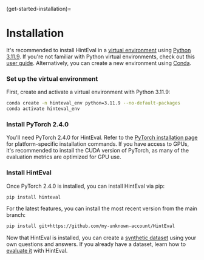 (get-started-installation)=
# Installation

It's recommended to install HintEval in a [virtual environment](https://docs.python.org/3/library/venv.html) using [Python 3.11.9](https://www.python.org/downloads/release/python-3119/). If you're not familiar with Python virtual environments, check out this [user guide](https://packaging.python.org/guides/installing-using-pip-and-virtual-environments/). Alternatively, you can create a new environment using [Conda](https://anaconda.org/anaconda/conda).

### Set up the virtual environment

First, create and activate a virtual environment with Python 3.11.9:

```bash
conda create -n hinteval_env python=3.11.9 --no-default-packages
conda activate hinteval_env
```

### Install PyTorch 2.4.0

You'll need PyTorch 2.4.0 for HintEval. Refer to the [PyTorch installation page](https://pytorch.org/get-started/previous-versions/) for platform-specific installation commands. If you have access to GPUs, it's recommended to install the CUDA version of PyTorch, as many of the evaluation metrics are optimized for GPU use.

### Install HintEval

Once PyTorch 2.4.0 is installed, you can install HintEval via pip:

```bash
pip install hinteval
```

For the latest features, you can install the most recent version from the main branch:

```bash
pip install git+https://github.com/my-unknown-account/HintEval
```

Now that HintEval is installed, you can create a [synthetic dataset](get-started-testset-generation) using your own questions and answers. If you already have a dataset, learn how to [evaluate it](get-started-evaluation) with HintEval.
